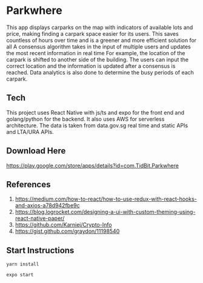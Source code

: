# Parkwhere
This app displays carparks on the map with indicators of available lots and price, making finding a carpark space easier for its users. This saves countless of hours over time and is a greener and more efficient solution for all
A consensus algorithm takes in the input of multiple users and updates the most recent information in real time
For example, the location of the carpark is shifted to another side of the building. The users can input the correct location and the information is updated after a consensus is reached. Data analytics is also done to determine the busy periods of each carpark.

## Tech
This project uses React Native with js/ts and expo for the front end and golang/python for the backend. It also uses AWS for serverless architecture. The data is taken from data.gov.sg real time and static APIs and LTA/URA APIs.

## Download Here
https://play.google.com/store/apps/details?id=com.TidBit.Parkwhere

## References
  1) https://medium.com/how-to-react/how-to-use-redux-with-react-hooks-and-axios-a78d942fbe9c
  2) https://blog.logrocket.com/designing-a-ui-with-custom-theming-using-react-native-paper/
  3) https://github.com/Karniej/Crypto-Info
  4) https://gist.github.com/graydon/11198540



## Start Instructions
```yarn install```

```expo start```





